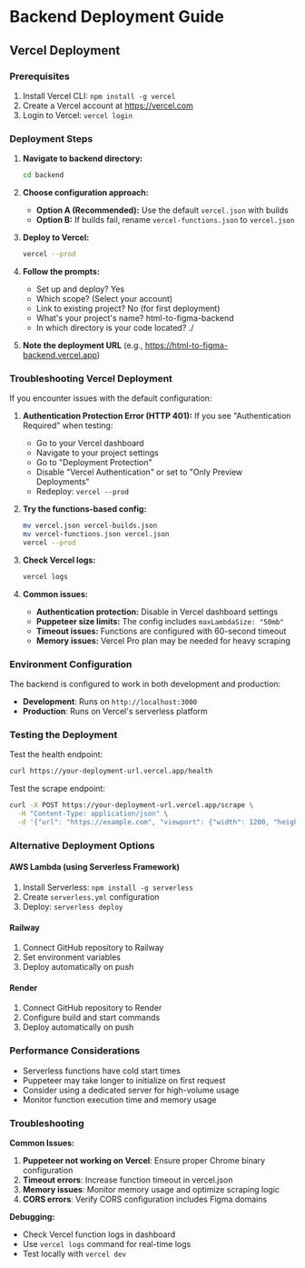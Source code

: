 # Backend Deployment Guide

## Vercel Deployment

### Prerequisites
1. Install Vercel CLI: `npm install -g vercel`
2. Create a Vercel account at https://vercel.com
3. Login to Vercel: `vercel login`

### Deployment Steps

1. **Navigate to backend directory:**
   ```bash
   cd backend
   ```

2. **Choose configuration approach:**
   - **Option A (Recommended):** Use the default `vercel.json` with builds
   - **Option B:** If builds fail, rename `vercel-functions.json` to `vercel.json`

3. **Deploy to Vercel:**
   ```bash
   vercel --prod
   ```

4. **Follow the prompts:**
   - Set up and deploy? Yes
   - Which scope? (Select your account)
   - Link to existing project? No (for first deployment)
   - What's your project's name? html-to-figma-backend
   - In which directory is your code located? ./

5. **Note the deployment URL** (e.g., https://html-to-figma-backend.vercel.app)

### Troubleshooting Vercel Deployment

If you encounter issues with the default configuration:

1. **Authentication Protection Error (HTTP 401):**
   If you see "Authentication Required" when testing:
   - Go to your Vercel dashboard
   - Navigate to your project settings
   - Go to "Deployment Protection"
   - Disable "Vercel Authentication" or set to "Only Preview Deployments"
   - Redeploy: `vercel --prod`

2. **Try the functions-based config:**
   ```bash
   mv vercel.json vercel-builds.json
   mv vercel-functions.json vercel.json
   vercel --prod
   ```

3. **Check Vercel logs:**
   ```bash
   vercel logs
   ```

4. **Common issues:**
   - **Authentication protection:** Disable in Vercel dashboard settings
   - **Puppeteer size limits:** The config includes `maxLambdaSize: "50mb"`
   - **Timeout issues:** Functions are configured with 60-second timeout
   - **Memory issues:** Vercel Pro plan may be needed for heavy scraping

### Environment Configuration

The backend is configured to work in both development and production:
- **Development**: Runs on `http://localhost:3000`
- **Production**: Runs on Vercel's serverless platform

### Testing the Deployment

Test the health endpoint:
```bash
curl https://your-deployment-url.vercel.app/health
```

Test the scrape endpoint:
```bash
curl -X POST https://your-deployment-url.vercel.app/scrape \
  -H "Content-Type: application/json" \
  -d '{"url": "https://example.com", "viewport": {"width": 1200, "height": 800}}'
```

### Alternative Deployment Options

#### AWS Lambda (using Serverless Framework)
1. Install Serverless: `npm install -g serverless`
2. Create `serverless.yml` configuration
3. Deploy: `serverless deploy`

#### Railway
1. Connect GitHub repository to Railway
2. Set environment variables
3. Deploy automatically on push

#### Render
1. Connect GitHub repository to Render
2. Configure build and start commands
3. Deploy automatically on push

### Performance Considerations

- Serverless functions have cold start times
- Puppeteer may take longer to initialize on first request
- Consider using a dedicated server for high-volume usage
- Monitor function execution time and memory usage

### Troubleshooting

**Common Issues:**
1. **Puppeteer not working on Vercel**: Ensure proper Chrome binary configuration
2. **Timeout errors**: Increase function timeout in vercel.json
3. **Memory issues**: Monitor memory usage and optimize scraping logic
4. **CORS errors**: Verify CORS configuration includes Figma domains

**Debugging:**
- Check Vercel function logs in dashboard
- Use `vercel logs` command for real-time logs
- Test locally with `vercel dev`

